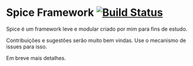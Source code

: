 # Spice Framework [![Build Status](https://travis-ci.org/henriquejpb/SpiceFramework.png?branch=master)](https://travis-ci.org/henriquejpb/SpiceFramework)

Spice é um framework leve e modular criado por mim para fins de estudo.

Contribuições e sugestões serão muito bem vindas. Use o mecanismo de issues para isso.

Em breve mais detalhes.
